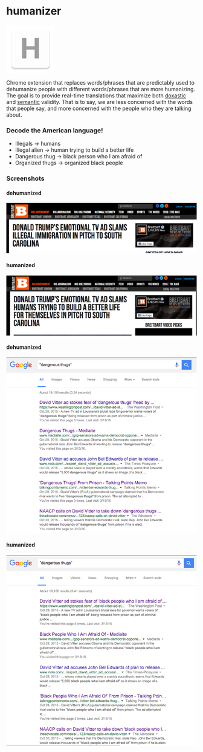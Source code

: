 humanizer
=============

![](logo.png)

Chrome extension that replaces words/phrases that are predictably used to dehumanize people with different words/phrases that are more humanizing. The goal is to provide real-time translations that maximize both [doxastic](https://en.wikipedia.org/wiki/Doxastic_logic) and [semantic](https://en.wikipedia.org/wiki/Semantic_theory_of_truth#Tarski.27s_theory) validity. That is to say, we are less concerned with the words that people say, and more concerned with the people who they are talking about.

### Decode the American language!
- Illegals -> humans
- Illegal alien -> human trying to build a better life
- Dangerous thug -> black person who I am afraid of
- Organized thugs -> organized black people 

### Screenshots
#### dehumanized
![](dehumanizedImmigration.png)
#### humanized
![](humanizedImmigration.png)


#### dehumanized
![](dehumanizedDangerousThugs.png)
#### humanized
![](humanizedDangerousThugs.png)


